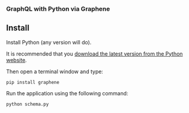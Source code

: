 ### GraphQL with Python via Graphene

## Install

Install Python (any version will do). 

It is recommended that you [download the latest version from the Python website](https://www.python.org/downloads/).

Then open a terminal window and type:

`pip install graphene`

Run the application using the following command:

`python schema.py`

